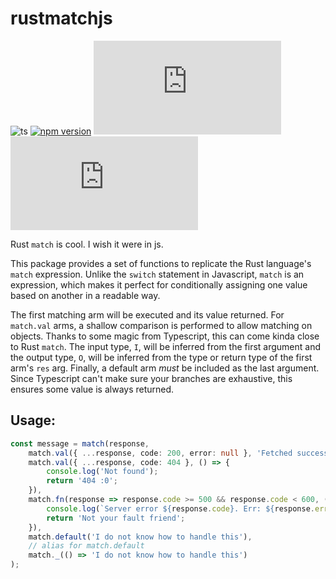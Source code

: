 # rustmatchjs

![ts](https://badgen.net/badge/-/TypeScript?icon=typescript&label&labelColor=blue&color=555555)
[![npm version](https://badge.fury.io/js/rustmatchjs.svg)](https://www.npmjs.com/package/rustmatchjs)
![bundle size](https://img.badgesize.io/benarmstrongg/rustmatchjs/main/dist/index.js)
![bundle size](https://img.badgesize.io/benarmstrongg/rustmatchjs/main/dist/index.js?compression=gzip)

Rust `match` is cool. I wish it were in js.

This package provides a set of functions to replicate the Rust language's `match` expression. Unlike the `switch` statement in Javascript, `match` is an expression, which makes it perfect for conditionally assigning one value based on another in a readable way.

The first matching arm will be executed and its value returned. For `match.val` arms, a shallow comparison is performed to allow matching on objects. Thanks to some magic from Typescript, this can come kinda close to Rust `match`. The input type, `I`, will be inferred from the first argument and the output type, `O`, will be inferred from the type or return type of the first arm's `res` arg. Finally, a default arm *must* be included as the last argument. Since Typescript can't make sure your branches are exhaustive, this ensures some value is always returned.

## Usage:
```typescript
const message = match(response,
    match.val({ ...response, code: 200, error: null }, 'Fetched successfully!'),
    match.val({ ...response, code: 404 }, () => {
        console.log('Not found');
        return '404 :0';
    }),
    match.fn(response => response.code >= 500 && response.code < 600, () => {
        console.log(`Server error ${response.code}. Err: ${response.error}`);
        return 'Not your fault friend';
    }),
    match.default('I do not know how to handle this'),
    // alias for match.default
    match._(() => 'I do not know how to handle this')
);
```